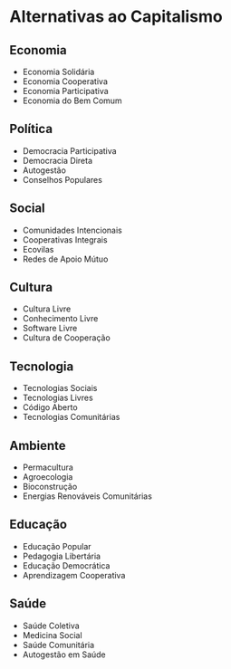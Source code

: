 # Alternativas ao Capitalismo

## Economia
- Economia Solidária
- Economia Cooperativa
- Economia Participativa
- Economia do Bem Comum

## Política
- Democracia Participativa
- Democracia Direta
- Autogestão
- Conselhos Populares

## Social
- Comunidades Intencionais
- Cooperativas Integrais
- Ecovilas
- Redes de Apoio Mútuo

## Cultura
- Cultura Livre
- Conhecimento Livre
- Software Livre
- Cultura de Cooperação

## Tecnologia
- Tecnologias Sociais
- Tecnologias Livres
- Código Aberto
- Tecnologias Comunitárias

## Ambiente
- Permacultura
- Agroecologia
- Bioconstrução
- Energias Renováveis Comunitárias

## Educação
- Educação Popular
- Pedagogia Libertária
- Educação Democrática
- Aprendizagem Cooperativa

## Saúde
- Saúde Coletiva
- Medicina Social
- Saúde Comunitária
- Autogestão em Saúde 